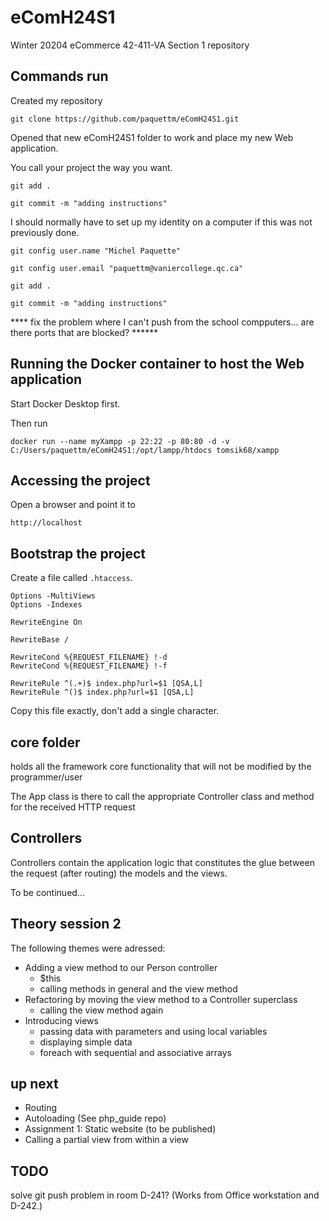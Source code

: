 # eComH24S1
Winter 20204 eCommerce 42-411-VA Section 1 repository

## Commands run

Created my repository

```
git clone https://github.com/paquettm/eComH24S1.git
```

Opened that new eComH24S1 folder to work and place my new Web application.

You call your project the way you want.

```
git add .
```

```
git commit -m "adding instructions"
```

I should normally have to set up my identity on a computer if this was not previously done.

```
git config user.name "Michel Paquette"
```

```
git config user.email "paquettm@vaniercollege.qc.ca"
```

```
git add .
```

```
git commit -m "adding instructions"
```


**** fix the problem where I can't push from the school compputers... are there ports that are blocked? ******


## Running the Docker container to host the Web application

Start Docker Desktop first.

Then run 
```
docker run --name myXampp -p 22:22 -p 80:80 -d -v C:/Users/paquettm/eComH24S1:/opt/lampp/htdocs tomsik68/xampp
```

## Accessing the project

Open a browser and point it to

```
http://localhost
```

## Bootstrap the project

Create a file called `.htaccess`.
```
Options -MultiViews
Options -Indexes

RewriteEngine On

RewriteBase /

RewriteCond %{REQUEST_FILENAME} !-d
RewriteCond %{REQUEST_FILENAME} !-f

RewriteRule ^(.+)$ index.php?url=$1 [QSA,L]
RewriteRule ^()$ index.php?url=$1 [QSA,L]
```
Copy this file exactly, don't add a single character.

## core folder

holds all the framework core functionality that will not be modified by the programmer/user

The App class is there to call the appropriate Controller class and method for the received HTTP request

## Controllers

Controllers contain the application logic that constitutes the glue between the request (after routing) the models and the views.

To be continued...

## Theory session 2

The following themes were adressed:

- Adding a view method to our Person controller
  - $this
  - calling methods in general and the view method
- Refactoring by moving the view method to a Controller superclass
  - calling the view method again
- Introducing views
  - passing data with parameters and using local variables
  - displaying simple data
  - foreach with sequential and associative arrays

## up next

- Routing 
- Autoloading (See php_guide repo)
- Assignment 1: Static website (to be published)
- Calling a partial view from within a view

## TODO

solve git push problem in room D-241? (Works from Office workstation and D-242.)
